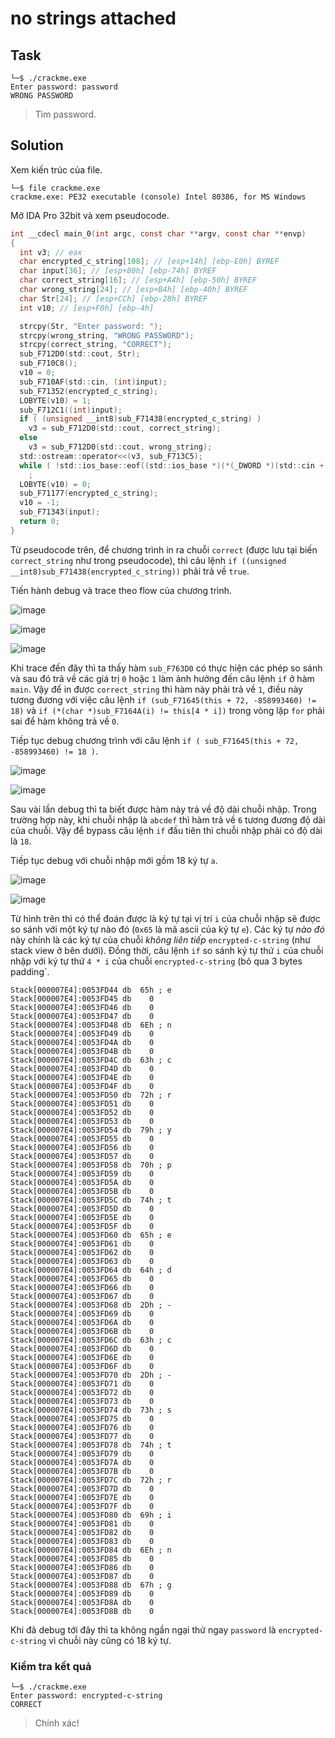 # no strings attached
## Task
```
└─$ ./crackme.exe
Enter password: password
WRONG PASSWORD
```
> Tìm password.  

## Solution
Xem kiến trúc của file.  
```
└─$ file crackme.exe
crackme.exe: PE32 executable (console) Intel 80386, for MS Windows
```  

Mở IDA Pro 32bit và xem pseudocode.  

```c
int __cdecl main_0(int argc, const char **argv, const char **envp)
{
  int v3; // eax
  char encrypted_c_string[108]; // [esp+14h] [ebp-E0h] BYREF
  char input[36]; // [esp+80h] [ebp-74h] BYREF
  char correct_string[16]; // [esp+A4h] [ebp-50h] BYREF
  char wrong_string[24]; // [esp+B4h] [ebp-40h] BYREF
  char Str[24]; // [esp+CCh] [ebp-28h] BYREF
  int v10; // [esp+F0h] [ebp-4h]

  strcpy(Str, "Enter password: ");
  strcpy(wrong_string, "WRONG PASSWORD");
  strcpy(correct_string, "CORRECT");
  sub_F712D0(std::cout, Str);
  sub_F710C8();
  v10 = 0;
  sub_F710AF(std::cin, (int)input);
  sub_F71352(encrypted_c_string);
  LOBYTE(v10) = 1;
  sub_F712C1((int)input);
  if ( (unsigned __int8)sub_F71438(encrypted_c_string) )
    v3 = sub_F712D0(std::cout, correct_string);
  else
    v3 = sub_F712D0(std::cout, wrong_string);
  std::ostream::operator<<(v3, sub_F713C5);
  while ( !std::ios_base::eof((std::ios_base *)(*(_DWORD *)(std::cin + 4) + std::cin)) )
    ;
  LOBYTE(v10) = 0;
  sub_F71177(encrypted_c_string);
  v10 = -1;
  sub_F71343(input);
  return 0;
}
```  

Từ pseudocode trên, để chương trình in ra chuỗi `correct` (được lưu tại biến `correct_string` như trong pseudocode), thì câu lệnh `if ((unsigned __int8)sub_F71438(encrypted_c_string))` phải trả về `true`.  

Tiến hành debug và trace theo flow của chương trình.  

![image](https://user-images.githubusercontent.com/44528004/121341260-af417e80-c94a-11eb-9933-9f8c2010d836.png)  

![image](https://user-images.githubusercontent.com/44528004/121341283-b5375f80-c94a-11eb-98fe-262315515b27.png)  

![image](https://user-images.githubusercontent.com/44528004/121341306-bcf70400-c94a-11eb-88cc-72f4b6a1af0f.png)  

Khi trace đến đây thì ta thấy hàm `sub_F763D0` có thực hiện các phép so sánh và sau đó trả về các giá trị `0` hoặc `1` làm ảnh hưởng đến câu lệnh `if` ở hàm `main`. Vậy để in được `correct_string` thì hàm này phải trả về `1`, điều này tương đương với việc câu lệnh `if (sub_F71645(this + 72, -858993460) != 18)` và 
`if (*(char *)sub_F7164A(i) != this[4 * i])` trong vòng lặp `for` phải sai để hàm không trả về `0`.  

Tiếp tục debug chương trình với câu lệnh `if ( sub_F71645(this + 72, -858993460) != 18 )`.  

![image](https://user-images.githubusercontent.com/44528004/121341353-c7190280-c94a-11eb-8b35-eec53b69a68f.png)  

![image](https://user-images.githubusercontent.com/44528004/121341375-cbddb680-c94a-11eb-8dbf-157d4b245ed2.png)

Sau vài lần debug thì ta biết được hàm này trả về độ dài chuỗi nhập. Trong trường hợp này, khi chuỗi nhập là `abcdef` thì hàm trả về `6` tương đương độ dài của chuỗi. Vậy để bypass câu lệnh `if` đầu tiên thì chuỗi nhập phải có độ dài là `18`.  

Tiếp tục debug với chuỗi nhập mới gồm 18 ký tự `a`.  

![image](https://user-images.githubusercontent.com/44528004/121343800-41e31d00-c94d-11eb-9a9d-13da9c383560.png)

![image](https://user-images.githubusercontent.com/44528004/121343976-6e973480-c94d-11eb-9ea7-b5427db24fd1.png)  

Từ hình trên thì có thể đoán được là ký tự tại vị trí `i` của chuỗi nhập sẽ được so sánh với một ký tự nào đó (`0x65` là mã ascii của ký tự `e`). Các ký tự *nào đó* này chính là các ký tự của chuỗi *không liên tiếp* `encrypted-c-string` (như stack view ở bên dưới). Đồng thời, câu lệnh `if` so sánh ký tự thứ `i` của chuỗi nhập với ký tự thứ `4 * i` của chuỗi `encrypted-c-string` (bỏ qua 3 bytes padding`.  

```
Stack[000007E4]:0053FD44 db  65h ; e
Stack[000007E4]:0053FD45 db    0
Stack[000007E4]:0053FD46 db    0
Stack[000007E4]:0053FD47 db    0
Stack[000007E4]:0053FD48 db  6Eh ; n
Stack[000007E4]:0053FD49 db    0
Stack[000007E4]:0053FD4A db    0
Stack[000007E4]:0053FD4B db    0
Stack[000007E4]:0053FD4C db  63h ; c
Stack[000007E4]:0053FD4D db    0
Stack[000007E4]:0053FD4E db    0
Stack[000007E4]:0053FD4F db    0
Stack[000007E4]:0053FD50 db  72h ; r
Stack[000007E4]:0053FD51 db    0
Stack[000007E4]:0053FD52 db    0
Stack[000007E4]:0053FD53 db    0
Stack[000007E4]:0053FD54 db  79h ; y
Stack[000007E4]:0053FD55 db    0
Stack[000007E4]:0053FD56 db    0
Stack[000007E4]:0053FD57 db    0
Stack[000007E4]:0053FD58 db  70h ; p
Stack[000007E4]:0053FD59 db    0
Stack[000007E4]:0053FD5A db    0
Stack[000007E4]:0053FD5B db    0
Stack[000007E4]:0053FD5C db  74h ; t
Stack[000007E4]:0053FD5D db    0
Stack[000007E4]:0053FD5E db    0
Stack[000007E4]:0053FD5F db    0
Stack[000007E4]:0053FD60 db  65h ; e
Stack[000007E4]:0053FD61 db    0
Stack[000007E4]:0053FD62 db    0
Stack[000007E4]:0053FD63 db    0
Stack[000007E4]:0053FD64 db  64h ; d
Stack[000007E4]:0053FD65 db    0
Stack[000007E4]:0053FD66 db    0
Stack[000007E4]:0053FD67 db    0
Stack[000007E4]:0053FD68 db  2Dh ; -
Stack[000007E4]:0053FD69 db    0
Stack[000007E4]:0053FD6A db    0
Stack[000007E4]:0053FD6B db    0
Stack[000007E4]:0053FD6C db  63h ; c
Stack[000007E4]:0053FD6D db    0
Stack[000007E4]:0053FD6E db    0
Stack[000007E4]:0053FD6F db    0
Stack[000007E4]:0053FD70 db  2Dh ; -
Stack[000007E4]:0053FD71 db    0
Stack[000007E4]:0053FD72 db    0
Stack[000007E4]:0053FD73 db    0
Stack[000007E4]:0053FD74 db  73h ; s
Stack[000007E4]:0053FD75 db    0
Stack[000007E4]:0053FD76 db    0
Stack[000007E4]:0053FD77 db    0
Stack[000007E4]:0053FD78 db  74h ; t
Stack[000007E4]:0053FD79 db    0
Stack[000007E4]:0053FD7A db    0
Stack[000007E4]:0053FD7B db    0
Stack[000007E4]:0053FD7C db  72h ; r
Stack[000007E4]:0053FD7D db    0
Stack[000007E4]:0053FD7E db    0
Stack[000007E4]:0053FD7F db    0
Stack[000007E4]:0053FD80 db  69h ; i
Stack[000007E4]:0053FD81 db    0
Stack[000007E4]:0053FD82 db    0
Stack[000007E4]:0053FD83 db    0
Stack[000007E4]:0053FD84 db  6Eh ; n
Stack[000007E4]:0053FD85 db    0
Stack[000007E4]:0053FD86 db    0
Stack[000007E4]:0053FD87 db    0
Stack[000007E4]:0053FD88 db  67h ; g
Stack[000007E4]:0053FD89 db    0
Stack[000007E4]:0053FD8A db    0
Stack[000007E4]:0053FD8B db    0
```  

Khi đã debug tới đây thì ta không ngần ngại thử ngay `password` là `encrypted-c-string` vì chuỗi này cũng có 18 ký tự.  

### Kiểm tra kết quả
```
└─$ ./crackme.exe
Enter password: encrypted-c-string
CORRECT
```
> Chính xác!
